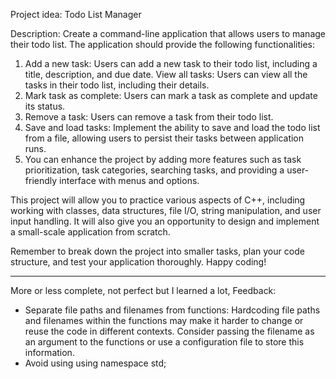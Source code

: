 Project idea: Todo List Manager

Description: Create a command-line application that allows users to manage their todo list. The application should provide the following functionalities:

1. Add a new task: Users can add a new task to their todo list, including a title, description, and due date.
View all tasks: Users can view all the tasks in their todo list, including their details.
2. Mark task as complete: Users can mark a task as complete and update its status.
3. Remove a task: Users can remove a task from their todo list.
4. Save and load tasks: Implement the ability to save and load the todo list from a file, allowing users to persist their tasks between application runs.
5. You can enhance the project by adding more features such as task prioritization, task categories, searching tasks, and providing a user-friendly interface with menus and options.

This project will allow you to practice various aspects of C++, including working with classes, data structures, file I/O, string manipulation, and user input handling. It will also give you an opportunity to design and implement a small-scale application from scratch.

Remember to break down the project into smaller tasks, plan your code structure, and test your application thoroughly. Happy coding!


---
More or less complete, not perfect but I learned a lot, Feedback:
- Separate file paths and filenames from functions: Hardcoding file paths and filenames within the functions may make it harder to change or reuse the code in different contexts. Consider passing the filename as an argument to the functions or use a configuration file to store this information.
- Avoid using using namespace std;